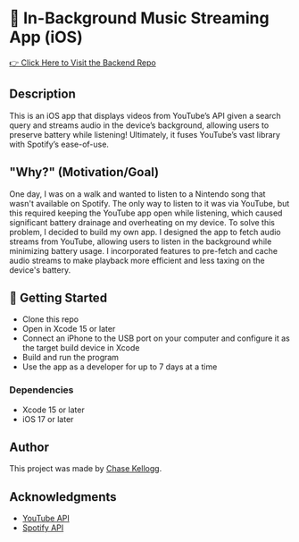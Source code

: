 # 🎹 In-Background Music Streaming App (iOS)
[👉 Click Here to Visit the Backend Repo](https://github.com/chasekellogg12/ios-music-player-backend)

## Description

This is an iOS app that displays videos from YouTube’s API given a search query and streams audio in the device’s background, allowing users to preserve battery while listening! Ultimately, it fuses YouTube’s vast library with Spotify’s ease-of-use.

## "Why?" (Motivation/Goal)

One day, I was on a walk and wanted to listen to a Nintendo song that wasn't available on Spotify. The only way to listen to it was via YouTube, but this required keeping the YouTube app open while listening, which caused significant battery drainage and overheating on my device. To solve this problem, I decided to build my own app. I designed the app to fetch audio streams from YouTube, allowing users to listen in the background while minimizing battery usage. I incorporated features to pre-fetch and cache audio streams to make playback more efficient and less taxing on the device's battery.

## 🚀 Getting Started

- Clone this repo
- Open in Xcode 15 or later
- Connect an iPhone to the USB port on your computer and configure it as the target build device in Xcode
- Build and run the program
- Use the app as a developer for up to 7 days at a time

### Dependencies

- Xcode 15 or later
- iOS 17 or later

## Author

This project was made by [Chase Kellogg](https://chasekellogg.com/).

## Acknowledgments

- [YouTube API](https://developers.google.com/youtube/v3)
- [Spotify API](https://pytube.io/en/latest/)
